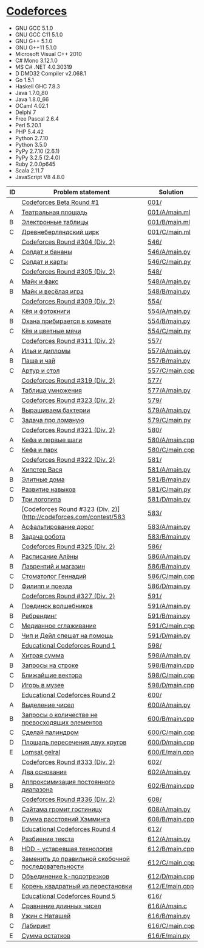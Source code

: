 # [Codeforces](http://codeforces.com/)

- GNU GCC 5.1.0
- GNU GCC C11 5.1.0
- GNU G++ 5.1.0
- GNU G++11 5.1.0
- Microsoft Visual C++ 2010
- C# Mono 3.12.1.0
- MS C# .NET 4.0.30319
- D DMD32 Compiler v2.068.1
- Go 1.5.1
- Haskell GHC 7.8.3
- Java 1.7.0_80
- Java 1.8.0_66
- OCaml 4.02.1
- Delphi 7
- Free Pascal 2.6.4
- Perl 5.20.1
- PHP 5.4.42
- Python 2.7.10
- Python 3.5.0
- PyPy 2.7.10 (2.6.1)
- PyPy 3.2.5 (2.4.0)
- Ruby 2.0.0p645
- Scala 2.11.7
- JavaScript V8 4.8.0

| ID | Problem statement                                                                                  | Solution                         |
|----|----------------------------------------------------------------------------------------------------|----------------------------------|
|    | [Codeforces Beta Round #1](http://codeforces.com/contest/1)                                        | [001/](001/)                     |
| A  | [Театральная площадь](http://codeforces.com/problemset/problem/1/A)                                | [001/A/main.ml](001/A/main.ml)   |
| B  | [Электронные таблицы](http://codeforces.com/problemset/problem/1/B)                                | [001/B/main.ml](001/B/main.ml)   |
| C  | [Древнеберляндский цирк](http://codeforces.com/problemset/problem/1/C)                             | [001/C/main.ml](001/C/main.ml)   |
|    | [Codeforces Round #304 (Div. 2)](http://codeforces.com/contest/546)                                | [546/](546/)                     |
| A  | [Солдат и бананы](http://codeforces.com/problemset/problem/546/A)                                  | [546/A/main.py](546/A/main.py)   |
| C  | [Солдат и карты](http://codeforces.com/problemset/problem/546/C)                                   | [546/C/main.py](546/C/main.py)   |
|    | [Codeforces Round #305 (Div. 2)](http://codeforces.com/contest/548)                                | [548/](548/)                     |
| A  | [Майк и факс](http://codeforces.com/problemset/problem/548/A)                                      | [548/A/main.py](548/A/main.py)   |
| B  | [Майк и весёлая игра](http://codeforces.com/problemset/problem/548/B)                              | [548/B/main.py](548/B/main.py)   |
|    | [Codeforces Round #309 (Div. 2)](http://codeforces.com/contest/554)                                | [554/](554/)                     |
| A  | [Кёя и фотокниги](http://codeforces.com/problemset/problem/554/A)                                  | [554/A/main.py](554/A/main.py)   |
| B  | [Охана прибирается в комнате](http://codeforces.com/problemset/problem/554B)                       | [554/B/main.py](554/B/main.py)   |
| C  | [Кёя и цветные мячи](http://codeforces.com/problemset/problem/553/A)                               | [554/C/main.py](554/C/main.py)   |
|    | [Codeforces Round #311 (Div. 2)](http://codeforces.com/contest/557)                                | [557/](557/)                     |
| A  | [Илья и дипломы](http://codeforces.com/problemset/problem/557/A)                                   | [557/A/main.py](557/A/main.py)   |
| B  | [Паша и чай](http://codeforces.com/problemset/problem/557/B)                                       | [557/B/main.py](557/B/main.py)   |
| C  | [Артур и стол](http://codeforces.com/problemset/problem/557/C)                                     | [557/C/main.cpp](557/C/main.cpp) |
|    | [Codeforces Round #319 (Div. 2)](http://codeforces.com/contest/577)                                | [577/](577/)                     |
| A  | [Таблица умножения](http://codeforces.com/problemset/problem/577/A)                                | [577/A/main.py](577/A/main.py)   |
|    | [Codeforces Round #323 (Div. 2)](http://codeforces.com/contest/579)                                | [579/](579/)                     |
| A  | [Выращиваем бактерии](http://codeforces.com/problemset/problem/579/A)                              | [579/A/main.py](579/A/main.py)   |
| C  | [Задача про ломаную](http://codeforces.com/problemset/problem/578/A)                               | [579/C/main.py](579/C/main.py)   |
|    | [Codeforces Round #321 (Div. 2)](http://codeforces.com/contest/580)                                | [580/](580/)                     |
| A  | [Кефа и первые шаги](http://codeforces.com/problemset/problem/580/A)                               | [580/A/main.cpp](580/A/main.cpp) |
| C  | [Кефа и парк](http://codeforces.com/problemset/problem/580/C)                                      | [580/C/main.cpp](580/C/main.cpp) |
|    | [Codeforces Round #322 (Div. 2)](http://codeforces.com/contest/581)                                | [581/](581/)                     |
| A  | [Хипстер Вася](http://codeforces.com/problemset/problem/581/A)                                     | [581/A/main.py](581/A/main.py)   |
| B  | [Элитные дома](http://codeforces.com/problemset/problem/581/B)                                     | [581/B/main.py](581/B/main.py)   |
| C  | [Развитие навыков](http://codeforces.com/problemset/problem/581/C)                                 | [581/C/main.py](581/C/main.py)   |
| D  | [Три логотипа](http://codeforces.com/problemset/problem/581/D)                                     | [581/D/main.py](581/D/main.py)   |
|    | [Codeforces Round #323 (Div. 2)](http://codeforces.com/contest/583                                 | [583/](583/)                     |
| A  | [Асфальтирование дорог](http://codeforces.com/problemset/problem/583/A)                            | [583/A/main.py](583/A/main.py)   |
| B  | [Задача робота](http://codeforces.com/problemset/problem/583/B)                                    | [583/B/main.py](583/B/main.py)   |
|    | [Codeforces Round #325 (Div. 2)](http://codeforces.com/contest/586)                                | [586/](586/)                     |
| A  | [Расписание Алёны](http://codeforces.com/problemset/problem/586/A)                                 | [586/A/main.py](586/A/main.py)   |
| B  | [Лаврентий и магазин](http://codeforces.com/problemset/problem/586/B)                              | [586/B/main.py](586/B/main.py)   |
| C  | [Стоматолог Геннадий](http://codeforces.com/problemset/problem/585/A)                              | [586/C/main.cpp](586/C/main.cpp) |
| D  | [Филипп и поезда](http://codeforces.com/problemset/problem/585/B)                                  | [586/D/main.py](586/D/main.py)   |
|    | [Codeforces Round #327 (Div. 2)](http://codeforces.com/contest/591)                                | [591/](591/)                     |
| A  | [Поединок волшебников](http://codeforces.com/problemset/problem/591/A)                             | [591/A/main.py](591/A/main.py)   |
| B  | [Ребрендинг](http://codeforces.com/problemset/problem/591/B)                                       | [591/B/main.py](591/B/main.py)   |
| C  | [Медианное сглаживание](http://codeforces.com/problemset/problem/590/A)                            | [591/C/main.cpp](591/C/main.cpp) |
| D  | [Чип и Дейл спешат на помощь](http://codeforces.com/problemset/problem/590/B)                      | [591/D/main.py](591/D/main.py)   |
|    | [Educational Codeforces Round 1](http://codeforces.com/contest/598)                                | [598/](598/)                     |
| A  | [Хитрая сумма](http://codeforces.com/problemset/problem/598/A)                                     | [598/A/main.py](598/A/main.py)   |
| B  | [Запросы на строке](http://codeforces.com/problemset/problem/598/B)                                | [598/B/main.cpp](598/B/main.cpp) |
| C  | [Ближайшие вектора](http://codeforces.com/problemset/problem/598/C)                                | [598/C/main.cpp](598/C/main.cpp) |
| D  | [Игорь в музее](http://codeforces.com/problemset/problem/598/D)                                    | [598/D/main.cpp](598/D/main.cpp) |
|    | [Educational Codeforces Round 2](http://codeforces.com/contest/600)                                | [600/](600/)                     |
| A  | [Выделение чисел](http://codeforces.com/problemset/problem/600/A)                                  | [600/A/main.py](600/A/main.py)   |
| B  | [Запросы о количестве не превосходящих элементов](http://codeforces.com/problemset/problem/600/B)  | [600/B/main.cpp](600/B/main.cpp) |
| C  | [Сделай палиндром](http://codeforces.com/problemset/problem/600/C)                                 | [600/C/main.cpp](600/C/main.cpp) |
| D  | [Площадь пересечения двух кругов](http://codeforces.com/problemset/problem/600/D)                  | [600/D/main.cpp](600/D/main.cpp) |
| E  | [Lomsat gelral](http://codeforces.com/problemset/problem/600/E)                                    | [600/E/main.cpp](600/E/main.cpp) |
|    | [Codeforces Round #333 (Div. 2)](http://codeforces.com/contest/602)                                | [602/](602/)                     |
| A  | [Два основания](http://codeforces.com/problemset/problem/602/A)                                    | [602/A/main.py](602/A/main.py)   |
| B  | [Аппроксимизация постоянного диапазона](http://codeforces.com/problemset/problem/602/B)            | [602/B/main.cpp](602/B/main.cpp) |
|    | [Codeforces Round #336 (Div. 2)](http://codeforces.com/contest/608)                                | [608/](608/)                     |
| A  | [Сайтама громит гостиницу](http://codeforces.com/contest/608/problem/A)                            | [608/A/main.py](608/A/main.py)   |
| B  | [Сумма расстояний Хэмминга](http://codeforces.com/contest/608/problem/B)                           | [608/B/main.cpp](608/B/main.cpp) |
|    | [Educational Codeforces Round 4](http://codeforces.com/contest/612)                                | [612/](612/)                     |
| A  | [Разбиение текста](http://codeforces.com/contest/612/problem/A)                                    | [612/A/main.py](612/A/main.py)   |
| B  | [HDD - устаревшая технология](http://codeforces.com/contest/612/problem/B)                         | [612/B/main.cpp](612/B/main.cpp) |
| C  | [Заменить до правильной скобочной последовательности](http://codeforces.com/contest/612/problem/C) | [612/C/main.cpp](612/C/main.cpp) |
| D  | [Объединение k-подотрезков](http://codeforces.com/contest/612/problem/D)                           | [612/D/main.cpp](612/D/main.cpp) |
| E  | [Корень квадратный из перестановки](http://codeforces.com/contest/612/problem/E)                   | [612/E/main.cpp](612/E/main.cpp) |
|    | [Educational Codeforces Round 5](http://codeforces.com/contests/616)                               | [616/](616/)                     |
| A  | [Сравнение длинных чисел](http://codeforces.com/contest/616/problem/A)                             | [616/A/main.c](616/A/main.c)     |
| B  | [Ужин с Наташей](http://codeforces.com/contest/616/problem/B)                                      | [616/B/main.py](616/B/main.py)   |
| C  | [Лабиринт](http://codeforces.com/contest/616/problem/C)                                            | [616/C/main.cpp](616/C/main.cpp) |
| E  | [Сумма остатков](http://codeforces.com/contest/616/problem/E)                                      | [616/E/main.py](616/E/main.py)   |

